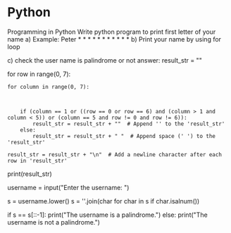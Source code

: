 # Python
Programming in Python
Write python program to print first letter of your name 
a) Example: Peter
               *      *
               *             *
               *              *
               *      *
               *
               *
               *
b) Print your name by using for loop

c) check the user name is palindrome or not
answer:
result_str = ""


for row in range(0, 7):

    for column in range(0, 7):

        
        
        if (column == 1 or ((row == 0 or row == 6) and (column > 1 and column < 5)) or (column == 5 and row != 0 and row != 6)):
            result_str = result_str + ""  # Append '' to the 'result_str'
        else:
            result_str = result_str + " "  # Append space (' ') to the 'result_str'

    result_str = result_str + "\n"  # Add a newline character after each row in 'result_str'


print(result_str)

username = input("Enter the username: ")

s = username.lower() 
s = ''.join(char for char in s if char.isalnum())

if s == s[::-1]:
    print("The username is a palindrome.")
else:
    print("The username is not a palindrome.")
